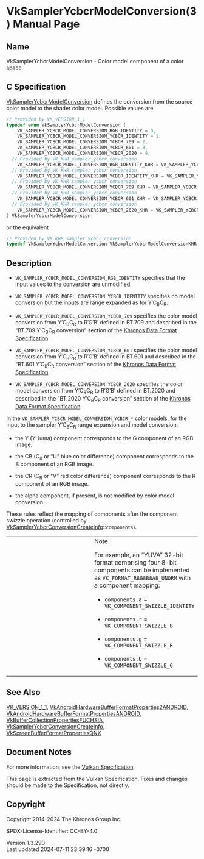 # VkSamplerYcbcrModelConversion(3) Manual Page

## Name

VkSamplerYcbcrModelConversion - Color model component of a color space



## <a href="#_c_specification" class="anchor"></a>C Specification

[VkSamplerYcbcrModelConversion](https://registry.khronos.org/vulkan/specs/1.3-extensions/man/html/VkSamplerYcbcrModelConversion.html)
defines the conversion from the source color model to the shader color
model. Possible values are:

``` c
// Provided by VK_VERSION_1_1
typedef enum VkSamplerYcbcrModelConversion {
    VK_SAMPLER_YCBCR_MODEL_CONVERSION_RGB_IDENTITY = 0,
    VK_SAMPLER_YCBCR_MODEL_CONVERSION_YCBCR_IDENTITY = 1,
    VK_SAMPLER_YCBCR_MODEL_CONVERSION_YCBCR_709 = 2,
    VK_SAMPLER_YCBCR_MODEL_CONVERSION_YCBCR_601 = 3,
    VK_SAMPLER_YCBCR_MODEL_CONVERSION_YCBCR_2020 = 4,
  // Provided by VK_KHR_sampler_ycbcr_conversion
    VK_SAMPLER_YCBCR_MODEL_CONVERSION_RGB_IDENTITY_KHR = VK_SAMPLER_YCBCR_MODEL_CONVERSION_RGB_IDENTITY,
  // Provided by VK_KHR_sampler_ycbcr_conversion
    VK_SAMPLER_YCBCR_MODEL_CONVERSION_YCBCR_IDENTITY_KHR = VK_SAMPLER_YCBCR_MODEL_CONVERSION_YCBCR_IDENTITY,
  // Provided by VK_KHR_sampler_ycbcr_conversion
    VK_SAMPLER_YCBCR_MODEL_CONVERSION_YCBCR_709_KHR = VK_SAMPLER_YCBCR_MODEL_CONVERSION_YCBCR_709,
  // Provided by VK_KHR_sampler_ycbcr_conversion
    VK_SAMPLER_YCBCR_MODEL_CONVERSION_YCBCR_601_KHR = VK_SAMPLER_YCBCR_MODEL_CONVERSION_YCBCR_601,
  // Provided by VK_KHR_sampler_ycbcr_conversion
    VK_SAMPLER_YCBCR_MODEL_CONVERSION_YCBCR_2020_KHR = VK_SAMPLER_YCBCR_MODEL_CONVERSION_YCBCR_2020,
} VkSamplerYcbcrModelConversion;
```

or the equivalent

``` c
// Provided by VK_KHR_sampler_ycbcr_conversion
typedef VkSamplerYcbcrModelConversion VkSamplerYcbcrModelConversionKHR;
```

## <a href="#_description" class="anchor"></a>Description

- `VK_SAMPLER_YCBCR_MODEL_CONVERSION_RGB_IDENTITY` specifies that the
  input values to the conversion are unmodified.

- `VK_SAMPLER_YCBCR_MODEL_CONVERSION_YCBCR_IDENTITY` specifies no model
  conversion but the inputs are range expanded as for
  Y′C<sub>B</sub>C<sub>R</sub>.

- `VK_SAMPLER_YCBCR_MODEL_CONVERSION_YCBCR_709` specifies the color
  model conversion from Y′C<sub>B</sub>C<sub>R</sub> to R′G′B′ defined
  in BT.709 and described in the “BT.709 Y′C<sub>B</sub>C<sub>R</sub>
  conversion” section of the <a
  href="https://registry.khronos.org/vulkan/specs/1.3-extensions/html/vkspec.html#data-format"
  target="_blank" rel="noopener">Khronos Data Format Specification</a>.

- `VK_SAMPLER_YCBCR_MODEL_CONVERSION_YCBCR_601` specifies the color
  model conversion from Y′C<sub>B</sub>C<sub>R</sub> to R′G′B′ defined
  in BT.601 and described in the “BT.601 Y′C<sub>B</sub>C<sub>R</sub>
  conversion” section of the <a
  href="https://registry.khronos.org/vulkan/specs/1.3-extensions/html/vkspec.html#data-format"
  target="_blank" rel="noopener">Khronos Data Format Specification</a>.

- `VK_SAMPLER_YCBCR_MODEL_CONVERSION_YCBCR_2020` specifies the color
  model conversion from Y′C<sub>B</sub>C<sub>R</sub> to R′G′B′ defined
  in BT.2020 and described in the “BT.2020 Y′C<sub>B</sub>C<sub>R</sub>
  conversion” section of the <a
  href="https://registry.khronos.org/vulkan/specs/1.3-extensions/html/vkspec.html#data-format"
  target="_blank" rel="noopener">Khronos Data Format Specification</a>.

In the `VK_SAMPLER_YCBCR_MODEL_CONVERSION_YCBCR_*` color models, for the
input to the sampler Y′C<sub>B</sub>C<sub>R</sub> range expansion and
model conversion:

- the Y (Y′ luma) component corresponds to the G component of an RGB
  image.

- the CB (C<sub>B</sub> or “U” blue color difference) component
  corresponds to the B component of an RGB image.

- the CR (C<sub>R</sub> or “V” red color difference) component
  corresponds to the R component of an RGB image.

- the alpha component, if present, is not modified by color model
  conversion.

These rules reflect the mapping of components after the component
swizzle operation (controlled by
[VkSamplerYcbcrConversionCreateInfo](https://registry.khronos.org/vulkan/specs/1.3-extensions/man/html/VkSamplerYcbcrConversionCreateInfo.html)::`components`).

<table>
<colgroup>
<col style="width: 50%" />
<col style="width: 50%" />
</colgroup>
<tbody>
<tr>
<td class="icon"><em></em></td>
<td class="content">Note
<p>For example, an “YUVA” 32-bit format comprising four 8-bit components
can be implemented as <code>VK_FORMAT_R8G8B8A8_UNORM</code> with a
component mapping:</p>
<ul>
<li><p><code>components.a</code> =
<code>VK_COMPONENT_SWIZZLE_IDENTITY</code></p></li>
<li><p><code>components.r</code> =
<code>VK_COMPONENT_SWIZZLE_B</code></p></li>
<li><p><code>components.g</code> =
<code>VK_COMPONENT_SWIZZLE_R</code></p></li>
<li><p><code>components.b</code> =
<code>VK_COMPONENT_SWIZZLE_G</code></p></li>
</ul></td>
</tr>
</tbody>
</table>

## <a href="#_see_also" class="anchor"></a>See Also

[VK_VERSION_1_1](https://registry.khronos.org/vulkan/specs/1.3-extensions/man/html/VK_VERSION_1_1.html),
[VkAndroidHardwareBufferFormatProperties2ANDROID](https://registry.khronos.org/vulkan/specs/1.3-extensions/man/html/VkAndroidHardwareBufferFormatProperties2ANDROID.html),
[VkAndroidHardwareBufferFormatPropertiesANDROID](https://registry.khronos.org/vulkan/specs/1.3-extensions/man/html/VkAndroidHardwareBufferFormatPropertiesANDROID.html),
[VkBufferCollectionPropertiesFUCHSIA](https://registry.khronos.org/vulkan/specs/1.3-extensions/man/html/VkBufferCollectionPropertiesFUCHSIA.html),
[VkSamplerYcbcrConversionCreateInfo](https://registry.khronos.org/vulkan/specs/1.3-extensions/man/html/VkSamplerYcbcrConversionCreateInfo.html),
[VkScreenBufferFormatPropertiesQNX](https://registry.khronos.org/vulkan/specs/1.3-extensions/man/html/VkScreenBufferFormatPropertiesQNX.html)

## <a href="#_document_notes" class="anchor"></a>Document Notes

For more information, see the <a
href="https://registry.khronos.org/vulkan/specs/1.3-extensions/html/vkspec.html#VkSamplerYcbcrModelConversion"
target="_blank" rel="noopener">Vulkan Specification</a>

This page is extracted from the Vulkan Specification. Fixes and changes
should be made to the Specification, not directly.

## <a href="#_copyright" class="anchor"></a>Copyright

Copyright 2014-2024 The Khronos Group Inc.

SPDX-License-Identifier: CC-BY-4.0

Version 1.3.290  
Last updated 2024-07-11 23:39:16 -0700
